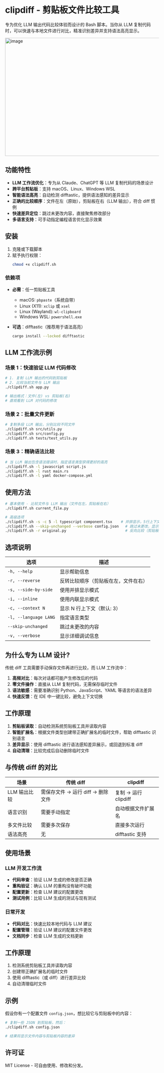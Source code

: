 # clipdiff - 剪贴板文件比较工具

专为优化 LLM 输出代码比较体验而设计的 Bash 脚本。当你从 LLM 复制代码时，可以快速与本地文件进行对比，精准识别差异并支持语法高亮显示。

<img width="1369" height="386" alt="image" src="https://github.com/user-attachments/assets/18d48724-7968-4687-b2da-21f2ae0ba2ed" />

## 功能特性

- **LLM 工作流优化**：专为从 Claude、ChatGPT 等 LLM 复制代码的场景设计
- **跨平台剪贴板**：支持 macOS、Linux、Windows WSL
- **智能语法高亮**：自动检测 difftastic，提供语法感知的差异显示
- **正确的比较顺序**：文件在左（原始），剪贴板在右（LLM 输出），符合 diff 惯例
- **快速差异定位**：跳过未更改内容，直接聚焦修改部分
- **多语言支持**：可手动指定编程语言优化显示效果

## 安装

1. 克隆或下载脚本
2. 赋予执行权限：
   ```bash
   chmod +x clipdiff.sh
   ```

### 依赖项

- **必需**：任一剪贴板工具
  - macOS: `pbpaste`（系统自带）
  - Linux (X11): `xclip` 或 `xsel`
  - Linux (Wayland): `wl-clipboard`
  - Windows WSL: `powershell.exe`

- **可选**：difftastic（推荐用于语法高亮）
  ```bash
  cargo install --locked difftastic
  ```

## LLM 工作流示例

### 场景 1：快速验证 LLM 代码修改
```bash
# 1. 复制 LLM 输出的代码到剪贴板
# 2. 比较当前文件与 LLM 输出
./clipdiff.sh app.py

# 输出格式：文件(左) vs 剪贴板(右)
# 直观看到 LLM 对代码的修改
```

### 场景 2：批量文件更新
```bash
# 复制多段 LLM 输出，分别比较不同文件
./clipdiff.sh src/utils.py
./clipdiff.sh src/config.py
./clipdiff.sh tests/test_utils.py
```

### 场景 3：精确语法比较
```bash
# 当 LLM 输出包含语法错误时，指定语言类型获得更好的高亮
./clipdiff.sh -l javascript script.js
./clipdiff.sh -l rust main.rs
./clipdiff.sh -l yaml docker-compose.yml
```

## 使用方法

```bash
# 基本使用 - 比较文件与 LLM 输出（文件在左，剪贴板在右）
./clipdiff.sh current_file.py

# 高级选项
./clipdiff.sh -s -c 5 -l typescript component.tsx    # 并排显示，5行上下文
./clipdiff.sh --skip-unchanged --verbose config.json   # 跳过未更改，显示调试信息
./clipdiff.sh -r original.py                           # 反向比较（剪贴板在左，文件在右）
```

## 选项说明

| 选项 | 描述 |
|------|------|
| `-h, --help` | 显示帮助信息 |
| `-r, --reverse` | 反转比较顺序（剪贴板在左，文件在右） |
| `-s, --side-by-side` | 使用并排显示模式 |
| `-i, --inline` | 使用内联显示模式 |
| `-c, --context N` | 显示 N 行上下文（默认: 3） |
| `-l, --language LANG` | 指定语言类型 |
| `--skip-unchanged` | 跳过未更改的内容 |
| `-v, --verbose` | 显示详细调试信息 |

## 为什么专为 LLM 设计?

传统 diff 工具需要手动保存文件再进行比较，而 LLM 工作流中：

1. **高频对比**：每次对话都可能产生修改后的代码
2. **零文件操作**：直接从 LLM 复制代码，无需保存临时文件
3. **语法敏感**：需要准确识别 Python、JavaScript、YAML 等语言的语法差异
4. **快速反馈**：在 IDE 中一键比较，避免上下文切换

## 工作原理

1. **剪贴板读取**：自动检测系统剪贴板工具并读取内容
2. **智能扩展名**：根据文件类型创建带正确扩展名的临时文件，帮助 difftastic 识别语言
3. **差异显示**：使用 difftastic 进行语法感知差异展示，或回退到标准 diff
4. **自动清理**：比较完成后自动删除临时文件

## 与传统 diff 的对比

| 场景 | 传统 diff | clipdiff |
|------|-----------|----------|
| LLM 输出比较 | 需保存文件 → 运行 diff → 删除文件 | 复制 → 运行 clipdiff |
| 语言识别 | 需要手动指定 | 自动根据文件扩展名 |
| 多文件比较 | 需要多次保存 | 直接多次运行 |
| 语法高亮 | 无 | difftastic 支持 |

## 使用场景

### LLM 开发工作流
- **代码审查**：验证 LLM 生成的修改是否正确
- **重构验证**：确认 LLM 的重构没有破坏功能
- **配置更新**：检查 LLM 建议的配置更改
- **测试用例**：比较 LLM 生成的测试与现有测试

### 日常开发
- **代码对比**：快速比较本地代码与 LLM 建议
- **配置管理**：验证 LLM 建议的配置文件更改
- **文档同步**：检查 LLM 生成的文档更新

## 工作原理

1. 检测系统剪贴板工具并读取内容
2. 创建带正确扩展名的临时文件
3. 使用 difftastic（或 diff）进行差异比较
4. 自动清理临时文件

## 示例

假设你有一个配置文件 `config.json`，想比较它与剪贴板中的内容：

```bash
# 复制一些 JSON 到剪贴板，然后：
./clipdiff.sh config.json

# 结果将显示文件内容与剪贴板内容的差异
```

## 许可证

MIT License - 可自由使用、修改和分发。
